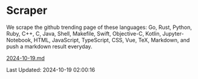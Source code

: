 # Scraper

We scrape the github trending page of these languages: Go, Rust, Python, Ruby, C++, C, Java, Shell, Makefile, Swift, Objective-C, Kotlin, Jupyter-Notebook, HTML, JavaScript, TypeScript, CSS, Vue, TeX, Markdown, and push a markdown result everyday.

[2024-10-19.md](https://github.com/cumthxy/github-trending-backup/blob/master/2024-10-19.md)

Last Updated: 2024-10-19 02:00:16